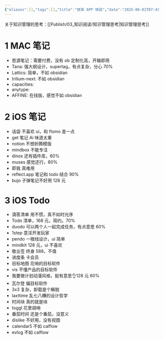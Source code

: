 ```yaml
---
{"aliases":[],"tags":[],"title":"效率 APP 体验","date":"2025-06-01T07:43:03+08:00","date_modify":"2025-07-13T12:07:48+08:00","dg-publish":true,"permalink":"/Publish/02_资源软件/效率 APP 体验/","dgPassFrontmatter":true,"created":"2025-06-01T07:43:03+08:00","updated":"2025-07-13T12:07:48+08:00"}
---
```


关于知识管理的思考：[[Publish/03_知识阅读/知识管理思考\|知识管理思考]]

# 1 MAC 笔记

- 思源笔记：需要付费，没有 ob 定制化高，开箱即用
- Tana: 强大纲设计，supertag，有点复杂，分心 70%
- Lattics: 简单，不如 obsidian
- trilium-next: 不如 obsidian
- capacities:
- anytype:
- AFFINE: 在线版，感觉不如 obsidian

# 2 iOS 笔记

- 话袋 不喜欢 ui，和 flomo 差一点
- get 笔记 Ai 味道太重
- notion 不想折腾模版
- mindbox 不能专注
- dinox 还有插件库，60%
- muses 感觉还行，80%
- 即我 真难用
- reflect.app 笔记和 todo 结合 90%
- bujo 子弹笔记不好用 128 元

# 3 iOS Todo

- 滴答清单 用不惯，真不如时光序
- Todo 清单，168 元，简约。70%
- duodo 可以两个人一起完成任务，有点意思 60%
- 1step 意淫开发玩家
- pendo 一根线设计，ui 简单
- mindkit 128 元，ui 不喜欢
- 敬业签 终身 588，不值
- 进度条 卡会员
- 目标地图 花哨的目标软件
- vis 不懂产品的目标软件
- 我要做计划动漫风格，挺有意思👌128 元 60%
- 瓦尔登 偏目标软件
- 3x3 复杂，卸载是个解脱
- laxttime 乱七八糟的设计哲学
- 时间块 真的就是块
- toggl 花里胡哨
- 番茄时间 还是个番茄，没意义
- dislike 不好用，没有视图
- calendar5 不如 calflow
- evlog 不如 calflow
